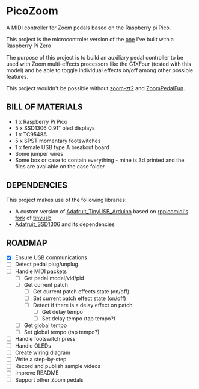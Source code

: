 # PicoZoom
A MIDI controller for Zoom pedals based on the Raspberry pi Pico.
 
This project is the microcontroler version of the [one](https://github.com/Colatino/ZeroPedal) I've built with a Raspberry Pi Zero

The purpose of this project is to build an auxiliary pedal controller to be used with Zoom multi-effects processors like the G1XFour (tested with this model) and be able to toggle individual effects on/off among other possible features.

This project wouldn't be possible without [zoom-zt2](https://github.com/mungewell/zoom-zt2) and [ZoomPedalFun](https://github.com/shooking/ZoomPedalFun).

## BILL OF MATERIALS
- 1 x Raspberry Pi Pico
- 5 x SSD1306 0.91" oled displays
- 1 x TC9548A
- 5 x SPST momentary footswitches
- 1 x female USB type A breakout board
- Some jumper wires
- Some box or case to contain everything - mine is 3d printed and the files are available on the case folder

## DEPENDENCIES
This project makes use of the following libraries:
- A custom version of [Adafruit_TinyUSB_Arduino](https://github.com/adafruit/Adafruit_TinyUSB_Arduino) based on [rppicomidi's fork](https://github.com/rppicomidi/tinyusb/tree/pio-midihost) of [tinyusb](https://github.com/hathach/tinyusb)
- [Adafruit_SSD1306](https://github.com/adafruit/Adafruit_SSD1306) and its dependencies

## ROADMAP
- [x] Ensure USB communications
- [ ] Detect pedal plug/unplug
- [ ] Handle MIDI packets
  - [ ] Get pedal model/vid/pid
  - [ ] Get current patch
    - [ ] Get current patch effects state (on/off)
    - [ ] Set current patch effect state (on/off)
    - [ ] Detect if there is a delay effect on patch
      - [ ] Get delay tempo
      - [ ] Set delay tempo (tap tempo?)
  - [ ] Get global tempo
  - [ ] Set global tempo (tap tempo?)
- [ ] Handle footswitch press
- [ ] Handle OLEDs
- [ ] Create wiring diagram
- [ ] Write a step-by-step
- [ ] Record and publish sample videos
- [ ] Improve README
- [ ] Support other Zoom pedals

